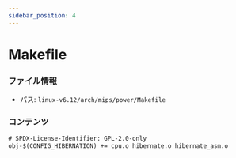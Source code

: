```yaml
---
sidebar_position: 4
---
```

# Makefile

### ファイル情報

- パス: `linux-v6.12/arch/mips/power/Makefile`

### コンテンツ

```txt
# SPDX-License-Identifier: GPL-2.0-only
obj-$(CONFIG_HIBERNATION) += cpu.o hibernate.o hibernate_asm.o

```
